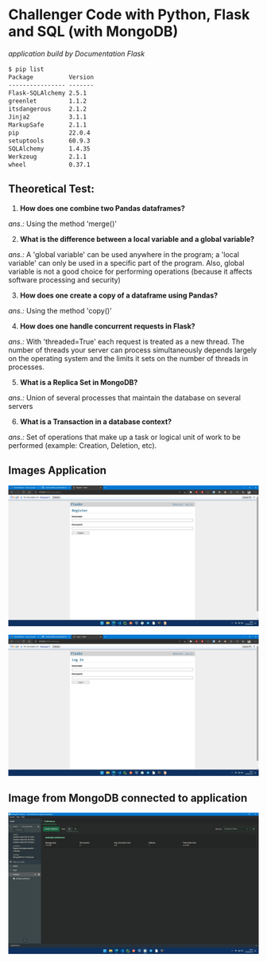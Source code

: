 # Challenger Code with Python, Flask and SQL (with MongoDB)

*application build by Documentation Flask*

```shell
$ pip list
Package          Version
---------------- -------
Flask-SQLAlchemy 2.5.1
greenlet         1.1.2
itsdangerous     2.1.2
Jinja2           3.1.1
MarkupSafe       2.1.1
pip              22.0.4
setuptools       60.9.3
SQLAlchemy       1.4.35
Werkzeug         2.1.1
wheel            0.37.1
```

## Theoretical Test:

1. **How does one combine two Pandas dataframes?**

*ans.:* Using the method 'merge()'

2. **What is the difference between a local variable and a global variable?**

*ans.:* A 'global variable' can be used anywhere in the program; a 'local variable' can only be used in a specific part of the program. Also, global variable is not a good choice for performing operations (because it affects software processing and security)

3. **How does one create a copy of a dataframe using Pandas?**

*ans.:* Using the method 'copy()'

4. **How does one handle concurrent requests in Flask?**

*ans.:* With 'threaded=True' each request is treated as a new thread. The number of threads your server can process simultaneously depends largely on the operating system and the limits it sets on the number of threads in processes.

5. **What is a Replica Set in MongoDB?**

*ans.:* Union of several processes that maintain the database on several servers

6. **What is a Transaction in a database context?**

*ans.:* Set of operations that make up a task or logical unit of work to be performed (example: Creation, Deletion, etc).

## Images Application

![img-register](/Docs/img-register.jpg)

![img-login](/Docs/img-login.jpg)

## Image from MongoDB connected to application 

![img-Mongo](/Docs/img-MongoDB-connected.jpg)
